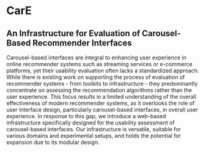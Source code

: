 # CarE
## An Infrastructure for Evaluation of Carousel-Based Recommender Interfaces

Carousel-based interfaces are integral to enhancing user experience in online recommender systems such as streaming services or e-commerce platforms, yet their usability evaluation often lacks a standardized approach. 
While there is existing work on supporting the process of evaluation of recommender systems - from toolkits to infrastructure - they predominantly concentrate on assessing the recommendation algorithms rather than the user experience. This focus results in a limited understanding of the overall effectiveness of modern recommender systems, as it overlooks the role of user interface design, particularly carousel-based interfaces, in overall user experience. 
In response to this gap, we introduce a web-based infrastructure specifically designed for the usability assessment of carousel-based interfaces. Our infrastructure is versatile, suitable for various domains and experimental setups, and holds the potential for expansion due to its modular design.
